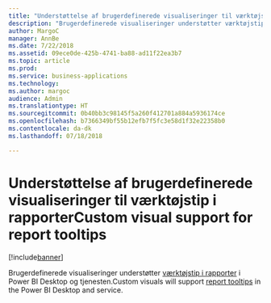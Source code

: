 ```yaml
---
title: "Understøttelse af brugerdefinerede visualiseringer til værktøjstip i rapporter"
description: "Brugerdefinerede visualiseringer understøtter værktøjstip i rapporter."
author: MargoC
manager: AnnBe
ms.date: 7/22/2018
ms.assetid: 09ece0de-425b-4741-ba88-ad11f22ea3b7
ms.topic: article
ms.prod: 
ms.service: business-applications
ms.technology: 
ms.author: margoc
audience: Admin
ms.translationtype: HT
ms.sourcegitcommit: 0b40bb3c98145f5a260f412701a884a5936174ce
ms.openlocfilehash: b7366349bf55b12efb7f5fc3e58d1f32e22358b0
ms.contentlocale: da-dk
ms.lasthandoff: 07/18/2018

---
```

# <a name="custom-visual-support-for-report-tooltips"></a><span data-ttu-id="10064-103">Understøttelse af brugerdefinerede visualiseringer til værktøjstip i rapporter</span><span class="sxs-lookup"><span data-stu-id="10064-103">Custom visual support for report tooltips</span></span>

[!include[banner](../../../includes/banner.md)]

<span data-ttu-id="10064-104">Brugerdefinerede visualiseringer understøtter [værktøjstip i rapporter](https://docs.microsoft.com/power-bi/desktop-tooltips) i Power BI Desktop og tjenesten.</span><span class="sxs-lookup"><span data-stu-id="10064-104">Custom visuals will support [report tooltips](https://docs.microsoft.com/power-bi/desktop-tooltips) in the Power BI Desktop and service.</span></span>

